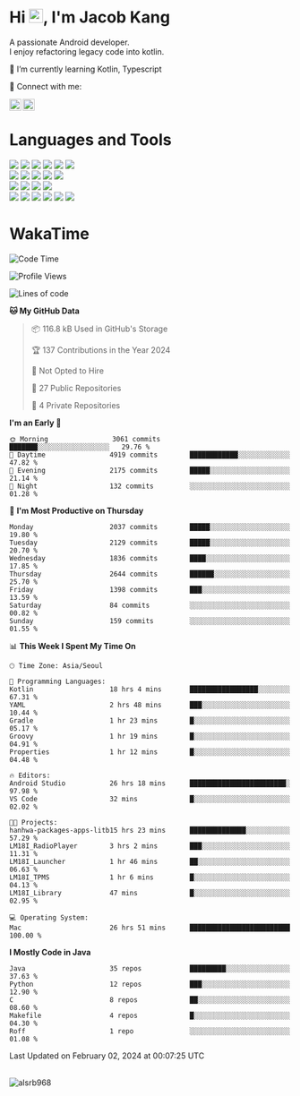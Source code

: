 # Hi <img src="https://media.giphy.com/media/hvRJCLFzcasrR4ia7z/giphy.gif" width="25px">, I'm Jacob Kang
A passionate Android developer.
</br>
I enjoy refactoring legacy code into kotlin.

🌱 I’m currently learning Kotlin, Typescript

🤝 Connect with me:

<a href="https://www.linkedin.com/in/minkyu-kang-b7477b1b2/"><img align="left" src="https://raw.githubusercontent.com/yushi1007/yushi1007/main/images/linkedin.svg" alt="Minkyu Kang | LinkedIn" width="21px"/></a>
<a href="https://www.instagram.com/_jacob_kang/"><img align="left" src="https://raw.githubusercontent.com/yushi1007/yushi1007/main/images/instagram.svg" alt="Jacob Kang | Instagram" width="21px"/></a>

</br>

# Languages and Tools

<div align="left">
<img src="https://img.shields.io/badge/java-007396?logo=java&logoColor=white"/>
<img src="https://img.shields.io/badge/kotlin-7F52FF?logo=kotlin&logoColor=white"/>
<img src="https://img.shields.io/badge/python-3776AB?logo=python&logoColor=white"/>
<img src="https://img.shields.io/badge/bash shell-4EAA25?logo=gnubash&logoColor=white"/>
<img src="https://img.shields.io/badge/c-A8B9CC?logo=c&logoColor=white"/>
<img src="https://img.shields.io/badge/c++-00599C?logo=c%2b%2b&logoColor=white"/>
</div>
<div align="left">
<img src="https://img.shields.io/badge/git-F05032?logo=git&logoColor=white"/>
<img src="https://img.shields.io/badge/github-181717?logo=github&logoColor=white"/>
<img src="https://img.shields.io/badge/mysql-4479A1?logo=mysql&logoColor=white"/>
<img src="https://img.shields.io/badge/sqlite-003B57?logo=sqlite&logoColor=white"/>
<img src="https://img.shields.io/badge/amazon AWS-232F3E?logo=amazonaws&logoColor=white"/>
</div>
<div align="left">
<img src="https://img.shields.io/badge/android-3DDC84?logo=android&logoColor=white"/>
<img src="https://img.shields.io/badge/linux-FCC624?logo=linux&logoColor=white"/>
<img src="https://img.shields.io/badge/flask-000000?logo=flask&logoColor=white"/>
<img src="https://img.shields.io/badge/arduino-00979D?logo=arduino&logoColor=white"/>
</div>
<div align="left">
<img src="https://img.shields.io/badge/slack-4A154B?logo=slack&logoColor=white"/>
<img src="https://img.shields.io/badge/notion-000000?logo=notion&logoColor=white"/>
<img src="https://img.shields.io/badge/jira-0052CC?logo=jira&logoColor=white"/>
<img src="https://img.shields.io/badge/postman-FF6C37?logo=postman&logoColor=white"/>
<img src="https://img.shields.io/badge/intellij-000000?logo=intellijidea&logoColor=white"/>
<img src="https://img.shields.io/badge/pycharm-000000?logo=pycharm&logoColor=white"/>
</div>

# WakaTime

<!--START_SECTION:waka-->
![Code Time](http://img.shields.io/badge/Code%20Time-3%2C477%20hrs%2041%20mins-blue)

![Profile Views](http://img.shields.io/badge/Profile%20Views-0-blue)

![Lines of code](https://img.shields.io/badge/From%20Hello%20World%20I%27ve%20Written-6.7%20million%20lines%20of%20code-blue)

**🐱 My GitHub Data** 

> 📦 116.8 kB Used in GitHub's Storage 
 > 
> 🏆 137 Contributions in the Year 2024
 > 
> 🚫 Not Opted to Hire
 > 
> 📜 27 Public Repositories 
 > 
> 🔑 4 Private Repositories 
 > 
**I'm an Early 🐤** 

```text
🌞 Morning                3061 commits        ███████░░░░░░░░░░░░░░░░░░   29.76 % 
🌆 Daytime                4919 commits        ████████████░░░░░░░░░░░░░   47.82 % 
🌃 Evening                2175 commits        █████░░░░░░░░░░░░░░░░░░░░   21.14 % 
🌙 Night                  132 commits         ░░░░░░░░░░░░░░░░░░░░░░░░░   01.28 % 
```
📅 **I'm Most Productive on Thursday** 

```text
Monday                   2037 commits        █████░░░░░░░░░░░░░░░░░░░░   19.80 % 
Tuesday                  2129 commits        █████░░░░░░░░░░░░░░░░░░░░   20.70 % 
Wednesday                1836 commits        ████░░░░░░░░░░░░░░░░░░░░░   17.85 % 
Thursday                 2644 commits        ██████░░░░░░░░░░░░░░░░░░░   25.70 % 
Friday                   1398 commits        ███░░░░░░░░░░░░░░░░░░░░░░   13.59 % 
Saturday                 84 commits          ░░░░░░░░░░░░░░░░░░░░░░░░░   00.82 % 
Sunday                   159 commits         ░░░░░░░░░░░░░░░░░░░░░░░░░   01.55 % 
```


📊 **This Week I Spent My Time On** 

```text
🕑︎ Time Zone: Asia/Seoul

💬 Programming Languages: 
Kotlin                   18 hrs 4 mins       █████████████████░░░░░░░░   67.31 % 
YAML                     2 hrs 48 mins       ███░░░░░░░░░░░░░░░░░░░░░░   10.44 % 
Gradle                   1 hr 23 mins        █░░░░░░░░░░░░░░░░░░░░░░░░   05.17 % 
Groovy                   1 hr 19 mins        █░░░░░░░░░░░░░░░░░░░░░░░░   04.91 % 
Properties               1 hr 12 mins        █░░░░░░░░░░░░░░░░░░░░░░░░   04.48 % 

🔥 Editors: 
Android Studio           26 hrs 18 mins      ████████████████████████░   97.98 % 
VS Code                  32 mins             █░░░░░░░░░░░░░░░░░░░░░░░░   02.02 % 

🐱‍💻 Projects: 
hanhwa-packages-apps-litb15 hrs 23 mins      ██████████████░░░░░░░░░░░   57.29 % 
LM18I_RadioPlayer        3 hrs 2 mins        ███░░░░░░░░░░░░░░░░░░░░░░   11.31 % 
LM18I_Launcher           1 hr 46 mins        ██░░░░░░░░░░░░░░░░░░░░░░░   06.63 % 
LM18I_TPMS               1 hr 6 mins         █░░░░░░░░░░░░░░░░░░░░░░░░   04.13 % 
LM18I_Library            47 mins             █░░░░░░░░░░░░░░░░░░░░░░░░   02.95 % 

💻 Operating System: 
Mac                      26 hrs 51 mins      █████████████████████████   100.00 % 
```

**I Mostly Code in Java** 

```text
Java                     35 repos            █████████░░░░░░░░░░░░░░░░   37.63 % 
Python                   12 repos            ███░░░░░░░░░░░░░░░░░░░░░░   12.90 % 
C                        8 repos             ██░░░░░░░░░░░░░░░░░░░░░░░   08.60 % 
Makefile                 4 repos             █░░░░░░░░░░░░░░░░░░░░░░░░   04.30 % 
Roff                     1 repo              ░░░░░░░░░░░░░░░░░░░░░░░░░   01.08 % 
```




 Last Updated on February 02, 2024 at 00:07:25 UTC
<!--END_SECTION:waka-->

</br>

<div align="left">
<img align="left" src="https://github-readme-stats.vercel.app/api/top-langs?username=alsrb968&show_icons=true&locale=en&layout=compact&theme=dark" alt="alsrb968" />
</div>
